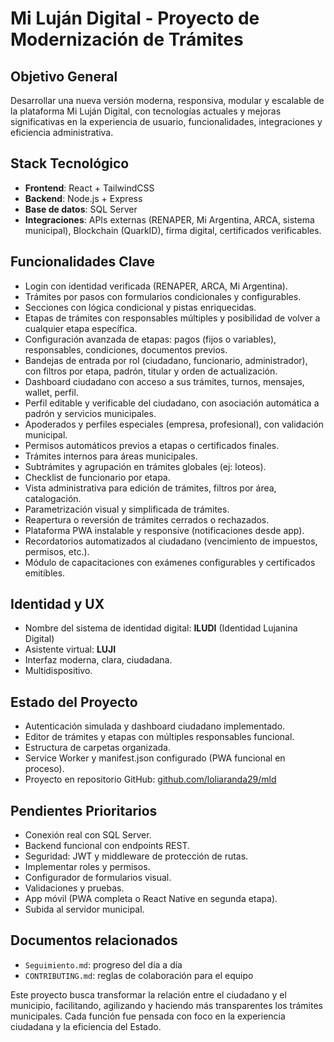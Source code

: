 
# Mi Luján Digital - Proyecto de Modernización de Trámites

## Objetivo General
Desarrollar una nueva versión moderna, responsiva, modular y escalable de la plataforma Mi Luján Digital, con tecnologías actuales y mejoras significativas en la experiencia de usuario, funcionalidades, integraciones y eficiencia administrativa.

## Stack Tecnológico
- **Frontend**: React + TailwindCSS
- **Backend**: Node.js + Express
- **Base de datos**: SQL Server
- **Integraciones**: APIs externas (RENAPER, Mi Argentina, ARCA, sistema municipal), Blockchain (QuarkID), firma digital, certificados verificables.

## Funcionalidades Clave
- Login con identidad verificada (RENAPER, ARCA, Mi Argentina).
- Trámites por pasos con formularios condicionales y configurables.
- Secciones con lógica condicional y pistas enriquecidas.
- Etapas de trámites con responsables múltiples y posibilidad de volver a cualquier etapa específica.
- Configuración avanzada de etapas: pagos (fijos o variables), responsables, condiciones, documentos previos.
- Bandejas de entrada por rol (ciudadano, funcionario, administrador), con filtros por etapa, padrón, titular y orden de actualización.
- Dashboard ciudadano con acceso a sus trámites, turnos, mensajes, wallet, perfil.
- Perfil editable y verificable del ciudadano, con asociación automática a padrón y servicios municipales.
- Apoderados y perfiles especiales (empresa, profesional), con validación municipal.
- Permisos automáticos previos a etapas o certificados finales.
- Trámites internos para áreas municipales.
- Subtrámites y agrupación en trámites globales (ej: loteos).
- Checklist de funcionario por etapa.
- Vista administrativa para edición de trámites, filtros por área, catalogación.
- Parametrización visual y simplificada de trámites.
- Reapertura o reversión de trámites cerrados o rechazados.
- Plataforma PWA instalable y responsive (notificaciones desde app).
- Recordatorios automatizados al ciudadano (vencimiento de impuestos, permisos, etc.).
- Módulo de capacitaciones con exámenes configurables y certificados emitibles.

## Identidad y UX
- Nombre del sistema de identidad digital: **ILUDI** (Identidad Lujanina Digital)
- Asistente virtual: **LUJI**
- Interfaz moderna, clara, ciudadana.
- Multidispositivo.

## Estado del Proyecto
- Autenticación simulada y dashboard ciudadano implementado.
- Editor de trámites y etapas con múltiples responsables funcional.
- Estructura de carpetas organizada.
- Service Worker y manifest.json configurado (PWA funcional en proceso).
- Proyecto en repositorio GitHub: [github.com/loliaranda29/mld](https://github.com/loliaranda29/mld)

## Pendientes Prioritarios
- Conexión real con SQL Server.
- Backend funcional con endpoints REST.
- Seguridad: JWT y middleware de protección de rutas.
- Implementar roles y permisos.
- Configurador de formularios visual.
- Validaciones y pruebas.
- App móvil (PWA completa o React Native en segunda etapa).
- Subida al servidor municipal.

## Documentos relacionados
- `Seguimiento.md`: progreso del día a día
- `CONTRIBUTING.md`: reglas de colaboración para el equipo

Este proyecto busca transformar la relación entre el ciudadano y el municipio, facilitando, agilizando y haciendo más transparentes los trámites municipales. Cada función fue pensada con foco en la experiencia ciudadana y la eficiencia del Estado.
